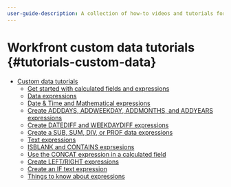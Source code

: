 ```yaml
---
user-guide-description: A collection of how-to videos and tutorials for Workfront.
---
```


# Workfront custom data tutorials {#tutorials-custom-data}

+ [Custom data tutorials](home.md)
  + [Get started with calculated fields and expressions](get-started-with-calculated-fields-and-expressions/get-started-with-calculated-fields-and-expressions.md)
  + [Data expressions](data-expression-structure.md)
  + [Date & Time and Mathematical expressions](date-and-time-and-mathematical-expressions/date-and-time-and-mathematical-expressions.md)
  + [Create ADDDAYS, ADDWEEKDAY, ADDMONTHS, and ADDYEARS expressions](create-adddays-addweekdays-addmonths-addyears-expressions.md)
  + [Create DATEDIFF and WEEKDAYDIFF expressions](create-datediff-and-weekdaydiff-expressions.md)
  + [Create a SUB, SUM, DIV, or PROF data expressions](create-a-sub-sum-div-or-prod-data-expression/create-a-sub-sum-div-or-prod-data-expression.md)
  + [Text expressions](text-expressions/text-expressions.md)
  + [ISBLANK and CONTAINS exprsesions](isblank-and-contains/isblank-and-contains.md)
  + [Use the CONCAT expression in a calculated field](use-the-concat-expression-in-a-calculated-field.md)
  + [Create LEFT/RIGHT expressions](create-left-right-expressions.md)
  + [Create an IF text expression](create-an-if-text-expression.md)
  + [Things to know about expressions](things-to-know-about-expressions.md)



<!--
Articles must be added to this TOC file in order to render.

The first item in the list should be a link to an article. This is your guide's home page.

Use this list format to specify links to articles and section headings that expand and collapse in the left rail of the user guide.

An article link CANNOT be used as a section heading.
-->
